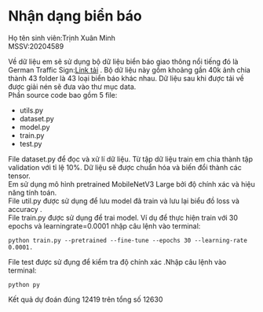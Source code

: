 # Nhận dạng biển báo
Họ tên sinh viên:Trịnh Xuân Minh  
MSSV:20204589

Về dữ liệu em sẽ sử dụng bộ dữ liệu biển báo giao thông nổi tiếng đó là German Traffic Sign:[Link tải](https://sid.erda.dk/public/archives/daaeac0d7ce1152aea9b61d9f1e19370/published-archive.html/) . Bộ dữ liệu này gồm khoảng gần 40k ảnh chia thành 43 folder là 43 loại biển báo khác nhau. Dữ liệu sau khi được tải về được giải nén sẽ đưa vào thư mục data.  
Phần source code bao gồm 5 file:
+ utils.py
+ dataset.py
+ model.py
+ train.py
+ test.py  

File dataset.py để đọc và xử lí dữ liệu. Từ tập dữ liệu train em chia thành tập validation với tỉ lệ 10%. Dữ liệu sẽ được chuẩn hóa và biến đổi thành các tensor.   
Em sử dụng mô hình pretrained MobileNetV3 Large bởi độ chính xác và hiệu năng tính toán.  
File util.py được sử dụng để lưu model đã train và lưu lại biểu đồ loss và accuracy .  
File train.py được sử dụng để trai model. Ví dụ để thực hiện train với 30 epochs và learningrate=0.0001 nhập câu lệnh vào terminal: 
```shell
python train.py --pretrained --fine-tune --epochs 30 --learning-rate 0.0001.
```
File test được sử đụng để kiểm tra độ chính xác .Nhập câu lệnh vào terminal:
```shell
python py
```
Kết quả dự đoán đúng 12419 trên tổng số 12630 
